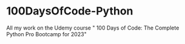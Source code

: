 # 100DaysOfCode-Python
All my work on the Udemy course " 100 Days of Code: The Complete Python Pro Bootcamp for 2023" 
